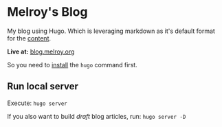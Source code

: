 # Melroy's Blog

My blog using Hugo. Which is leveraging markdown as it's default format for the [content](content).

**Live at:** [blog.melroy.org](https://blog.melroy.org)

So you need to [install](https://gohugo.io/installation/) the `hugo` command first.

## Run local server

Execute: `hugo server`

If you also want to build _draft_ blog articles, run: `hugo server -D`
